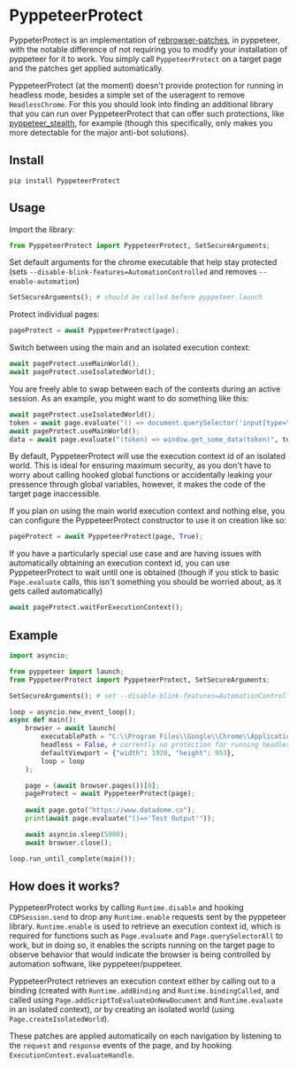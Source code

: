 # PyppeteerProtect

PyppeterProtect is an implementation of [rebrowser-patches](https://github.com/rebrowser/rebrowser-patches), in pyppeteer, with the notable difference of not requiring you to modify your installation of pyppeteer for it to work. You simply call `PyppeteerProtect` on a target page and the patches get applied automatically.

PyppeteerProtect (at the moment) doesn't provide protection for running in headless mode, besides a simple set of the useragent to remove `HeadlessChrome`. For this you should look into finding an additional library that you can run over PyppeteerProtect that can offer such protections, like [pyppeteer_stealth](https://github.com/MeiK2333/pyppeteer_stealth), for example (though this specifically, only makes you more detectable for the major anti-bot solutions).

## Install

```
pip install PyppeteerProtect
```

## Usage

Import the library:
```python
from PyppeteerProtect import PyppeteerProtect, SetSecureArguments;
```
Set default arguments for the chrome executable that help stay protected (sets `--disable-blink-features=AutomationControlled` and removes `--enable-automation`) 
```python
SetSecureArguments(); # should be called before pyppeteer.launch
```
Protect individual pages:
```python
pageProtect = await PyppeteerProtect(page);
```
Switch between using the main and an isolated execution context:
```python
await pageProtect.useMainWorld();
await pageProtect.useIsolatedWorld();
```

You are freely able to swap between each of the contexts during an active session. As an example, you might want to do something like this:
```python
await pageProtect.useIsolatedWorld();
token = await page.evaluate("() => document.querySelector('input[type=\'hidden\']#embedded-token')"); # document.querySelector might have been hooked in the main world to block queries for #embedded-token
await pageProtect.useMainWorld();
data = await page.evaluate("(token) => window.get_some_data(token)", token);
```

By default, PyppeteerProtect will use the execution context id of an isolated world. This is ideal for ensuring maximum security, as you don't have to worry about calling hooked global functions or accidentally leaking your pressence through global variables, however, it makes the code of the target page inaccessible.

If you plan on using the main world execution context and nothing else, you can configure the PyppeteerProtect constructor to use it on creation like so:
```python
pageProtect = await PyppeteerProtect(page, True);
```

If you have a particularly special use case and are having issues with automatically obtaining an execution context id, you can use PyppeteerProtect to wait until one is obtained (though if you stick to basic `Page.evaluate` calls, this isn't something you should be worried about, as it gets called automatically)
```python
await pageProtect.waitForExecutionContext();
```

## Example

```python
import asyncio;

from pyppeteer import launch;
from PyppeteerProtect import PyppeteerProtect, SetSecureArguments;

SetSecureArguments(); # set --disable-blink-features=AutomationControlled and remove --enable-automation

loop = asyncio.new_event_loop();
async def main():
    browser = await launch(
        executablePath = "C:\\Program Files\\Google\\Chrome\\Application\\chrome.exe",
        headless = False, # currently no protection for running headless
        defaultViewport = {"width": 1920, "height": 953},
        loop = loop
    );

    page = (await browser.pages())[0];
    pageProtect = await PyppeteerProtect(page);
	
    await page.goto("https://www.datadome.co");
    print(await page.evaluate("()=>'Test Output'"));

    await asyncio.sleep(5000);
    await browser.close();

loop.run_until_complete(main());
```

## How does it works?

PyppeteerProtect works by calling `Runtime.disable` and hooking `CDPSession.send` to drop any `Runtime.enable` requests sent by the pyppeteer library. `Runtime.enable` is used to retrieve an execution context id, which is required for functions such as `Page.evaluate` and `Page.querySelectorAll` to work, but in doing so, it enables the scripts running on the target page to observe behavior that would indicate the browser is being controlled by automation software, like pyppeteer/puppeteer.

PyppeteerProtect retrieves an execution context either by calling out to a binding (created with `Runtime.addBinding` and `Runtime.bindingCalled`, and called using `Page.addScriptToEvaluateOnNewDocument` and `Runtime.evaluate` in an isolated context), or by creating an isolated world (using `Page.createIsolatedWorld`).

These patches are applied automatically on each navigation by listening to the `request` and `response` events of the page, and by hooking `ExecutionContext.evaluateHandle`.